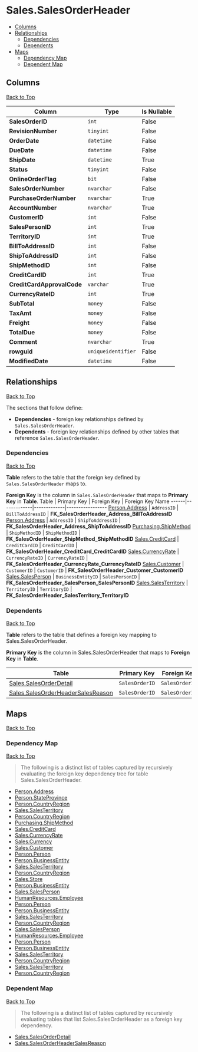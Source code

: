 # Sales.SalesOrderHeader

* [Columns](#columns)
* [Relationships](#relationships)
    * [Dependencies](#dependencies)
    * [Dependents](#dependents)
* [Maps](#maps)
    * [Dependency Map](#dependency-map)
    * [Dependent Map](#dependent-map)

## Columns
[Back to Top](#salessalesorderheader)

Column | Type | Is Nullable
-------|------|------------
**SalesOrderID** | `int` | False
**RevisionNumber** | `tinyint` | False
**OrderDate** | `datetime` | False
**DueDate** | `datetime` | False
**ShipDate** | `datetime` | True
**Status** | `tinyint` | False
**OnlineOrderFlag** | `bit` | False
**SalesOrderNumber** | `nvarchar` | False
**PurchaseOrderNumber** | `nvarchar` | True
**AccountNumber** | `nvarchar` | True
**CustomerID** | `int` | False
**SalesPersonID** | `int` | True
**TerritoryID** | `int` | True
**BillToAddressID** | `int` | False
**ShipToAddressID** | `int` | False
**ShipMethodID** | `int` | False
**CreditCardID** | `int` | True
**CreditCardApprovalCode** | `varchar` | True
**CurrencyRateID** | `int` | True
**SubTotal** | `money` | False
**TaxAmt** | `money` | False
**Freight** | `money` | False
**TotalDue** | `money` | False
**Comment** | `nvarchar` | True
**rowguid** | `uniqueidentifier` | False
**ModifiedDate** | `datetime` | False

## Relationships
[Back to Top](#salessalesorderheader)


The sections that follow define:
* **Dependencies** - foreign key relationships defined by `Sales.SalesOrderHeader`.
* **Dependents** - foreign key relationships defined by other tables that reference `Sales.SalesOrderHeader`.

### Dependencies
[Back to Top](#salessalesorderheader)


**Table** refers to the table that the foreign key defined by `Sales.SalesOrderHeader` maps to.

**Foreign Key** is the column in `Sales.SalesOrderHeader` that maps to **Primary Key** in **Table**.
Table | Primary Key | Foreign Key | Foreign Key Name
------|-------------|-------------|-----------------
[Person.Address](../Person/Address.md) | `AddressID` | `BillToAddressID` | **FK_SalesOrderHeader_Address_BillToAddressID**
[Person.Address](../Person/Address.md) | `AddressID` | `ShipToAddressID` | **FK_SalesOrderHeader_Address_ShipToAddressID**
[Purchasing.ShipMethod](../Purchasing/ShipMethod.md) | `ShipMethodID` | `ShipMethodID` | **FK_SalesOrderHeader_ShipMethod_ShipMethodID**
[Sales.CreditCard](./CreditCard.md) | `CreditCardID` | `CreditCardID` | **FK_SalesOrderHeader_CreditCard_CreditCardID**
[Sales.CurrencyRate](./CurrencyRate.md) | `CurrencyRateID` | `CurrencyRateID` | **FK_SalesOrderHeader_CurrencyRate_CurrencyRateID**
[Sales.Customer](./Customer.md) | `CustomerID` | `CustomerID` | **FK_SalesOrderHeader_Customer_CustomerID**
[Sales.SalesPerson](./SalesPerson.md) | `BusinessEntityID` | `SalesPersonID` | **FK_SalesOrderHeader_SalesPerson_SalesPersonID**
[Sales.SalesTerritory](./SalesTerritory.md) | `TerritoryID` | `TerritoryID` | **FK_SalesOrderHeader_SalesTerritory_TerritoryID**

### Dependents
[Back to Top](#salessalesorderheader)

**Table** refers to the table that defines a foreign key mapping to Sales.SalesOrderHeader.

**Primary Key** is the column in Sales.SalesOrderHeader that maps to **Foreign Key** in **Table**.

Table | Primary Key | Foreign Key | Foreign Key Name
------|-------------|-------------|-----------------
[Sales.SalesOrderDetail](./SalesOrderDetail.md) | `SalesOrderID` | `SalesOrderID` | **FK_SalesOrderDetail_SalesOrderHeader_SalesOrderID**
[Sales.SalesOrderHeaderSalesReason](./SalesOrderHeaderSalesReason.md) | `SalesOrderID` | `SalesOrderID` | **FK_SalesOrderHeaderSalesReason_SalesOrderHeader_SalesOrderID**

## Maps
[Back to Top](#salessalesorderheader)

### Dependency Map
[Back to Top](#salessalesorderheader)

> The following is a distinct list of tables captured by recursively evaluating the foreign key dependency tree for table Sales.SalesOrderHeader.

* [Person.Address](../Person/Address.md)
* [Person.StateProvince](./StateProvince.md)
* [Person.CountryRegion](./CountryRegion.md)
* [Sales.SalesTerritory](../Sales/SalesTerritory.md)
* [Person.CountryRegion](../Person/CountryRegion.md)
* [Purchasing.ShipMethod](../Purchasing/ShipMethod.md)
* [Sales.CreditCard](./CreditCard.md)
* [Sales.CurrencyRate](./CurrencyRate.md)
* [Sales.Currency](./Currency.md)
* [Sales.Customer](./Customer.md)
* [Person.Person](../Person/Person.md)
* [Person.BusinessEntity](./BusinessEntity.md)
* [Sales.SalesTerritory](./SalesTerritory.md)
* [Person.CountryRegion](../Person/CountryRegion.md)
* [Sales.Store](./Store.md)
* [Person.BusinessEntity](../Person/BusinessEntity.md)
* [Sales.SalesPerson](./SalesPerson.md)
* [HumanResources.Employee](../HumanResources/Employee.md)
* [Person.Person](../Person/Person.md)
* [Person.BusinessEntity](./BusinessEntity.md)
* [Sales.SalesTerritory](./SalesTerritory.md)
* [Person.CountryRegion](../Person/CountryRegion.md)
* [Sales.SalesPerson](./SalesPerson.md)
* [HumanResources.Employee](../HumanResources/Employee.md)
* [Person.Person](../Person/Person.md)
* [Person.BusinessEntity](./BusinessEntity.md)
* [Sales.SalesTerritory](./SalesTerritory.md)
* [Person.CountryRegion](../Person/CountryRegion.md)
* [Sales.SalesTerritory](./SalesTerritory.md)
* [Person.CountryRegion](../Person/CountryRegion.md)
### Dependent Map
[Back to Top](#salessalesorderheader)

> The following is a distinct list of tables captured by recursively evaluating tables that list Sales.SalesOrderHeader as a foreign key dependency.

* [Sales.SalesOrderDetail](./SalesOrderDetail.md)
* [Sales.SalesOrderHeaderSalesReason](./SalesOrderHeaderSalesReason.md)
